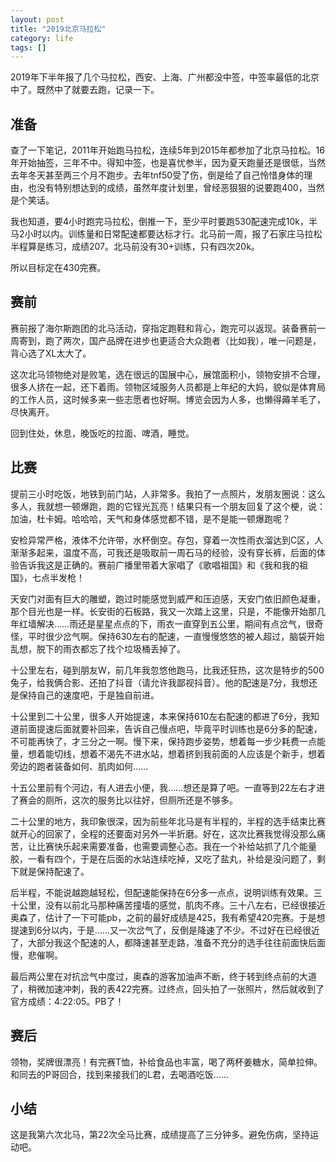 ```yaml
---
layout: post
title: "2019北京马拉松"
category: life
tags: []
---
```


2019年下半年报了几个马拉松，西安、上海、广州都没中签，中签率最低的北京中了。既然中了就要去跑，记录一下。

## 准备

查了一下笔记，2011年开始跑马拉松，连续5年到2015年都参加了北京马拉松。16年开始抽签，三年不中。得知中签，也是喜忧参半，因为夏天跑量还是很低，当然去年冬天甚至两三个月不跑步。去年tnf50受了伤，倒是给了自己怜惜身体的理由，也没有特别想达到的成绩，虽然年度计划里，曾经恶狠狠的说要跑400，当然是个笑话。

我也知道，要4小时跑完马拉松，倒推一下，至少平时要跑530配速完成10k，半马2小时以内。训练量和日常配速都要达标才行。北马前一周，报了石家庄马拉松半程算是练习，成绩207。北马前没有30+训练，只有四次20k。

所以目标定在430完赛。

## 赛前

赛前报了海尔斯跑团的北马活动，穿指定跑鞋和背心，跑完可以返现。装备赛前一周寄到，跑了两次，国产品牌在进步也更适合大众跑者（比如我），唯一问题是，背心选了XL太大了。

这次北马领物绝对是败笔，选在很远的国展中心，展馆面积小，领物安排不合理，很多人挤在一起，还下着雨。领物区域服务人员都是上年纪的大妈，貌似是体育局的工作人员，这时候多来一些志愿者也好啊。博览会因为人多，也懒得薅羊毛了，尽快离开。

回到住处，休息，晚饭吃的拉面、啤酒，睡觉。

## 比赛

提前三小时吃饭，地铁到前门站，人非常多。我拍了一点照片，发朋友圈说：这么多人，我就想一顿爆跑，跑的它锃光瓦亮！结果只有一个朋友回复了这个梗，说：加油，杜卡姆。哈哈哈，天气和身体感觉都不错，是不是能一顿爆跑呢？

安检异常严格，液体不允许带，水杯倒空。存包，穿着一次性雨衣溜达到C区，人渐渐多起来，温度不高，可我还是吸取前一周石马的经验，没有穿长裤，后面的体验告诉我这是正确的。赛前广播里带着大家唱了《歌唱祖国》和《我和我的祖国》，七点半发枪！

天安门对面有巨大的雕塑，跑过时能感觉到威严和压迫感，天安门依旧颜色凝重，那个目光也是一样。长安街的石板路，我又一次踏上这里，只是，不能像开始那几年红墙解决……雨还是星星点点的下，雨衣一直穿到五公里，期间有点岔气，很奇怪，平时很少岔气啊。保持630左右的配速，一直慢慢悠悠的被人超过，脑袋开始乱想，脱下的雨衣都忘了找个垃圾桶丢掉了。

十公里左右，碰到朋友W，前几年我忽悠他跑马，比我还狂热，这次是特步的500兔子，给我俩合影、还拍了抖音（请允许我鄙视抖音）。他的配速是7分，我想还是保持自己的速度吧，于是独自前进。

十公里到二十公里，很多人开始提速，本来保持610左右配速的都进了6分，我知道前面提速后面就要补回来，告诉自己慢点吧，毕竟平时训练也是6分多的配速，不可能再快了，才三分之一啊。慢下来，保持跑步姿势，想着每一步少耗费一点能量，想着能切线，想着不渴先不进水站，想着挤到我前面的人应该是个新手，想着旁边的跑者装备如何、肌肉如何……

十五公里前有个河边，有人进去小便，我……想还是算了吧。一直等到22左右才进了赛会的厕所，这次的服务比以往好，但厕所还是不够多。

二十公里的地方，我印象很深，因为前些年北马是有半程的，半程的选手结束比赛就开心的回家了，全程的还要面对另外一半折磨。好在，这次比赛我觉得没那么痛苦，让比赛快乐起来需要准备，也需要调整心态。我在一个补给站抓了几个能量胶，一看有四个，于是在后面的水站连续吃掉，又吃了盐丸，补给是没问题了，剩下就是保持配速了。

后半程，不能说越跑越轻松，但配速能保持在6分多一点点，说明训练有效果。三十公里，没有以前北马那种痛苦撞墙的感觉，肌肉不疼。三十八左右，已经很接近奥森了，估计了一下可能pb，之前的最好成绩是425，我有希望420完赛。于是想提速到6分以内，于是……又一次岔气了，反倒是降速了不少。不过好在已经很近了，大部分我这个配速的人，都降速甚至走路，准备不充分的选手往往前面快后面慢，悲催啊。

最后两公里在对抗岔气中度过，奥森的游客加油声不断，终于转到终点前的大道了，稍微加速冲刺，我的表422完赛。过终点，回头拍了一张照片，然后就收到了官方成绩：4:22:05。PB了！

## 赛后

领物，奖牌很漂亮！有完赛T恤，补给食品也丰富，喝了两杯姜糖水，简单拉伸。和同去的P哥回合，找到来接我们的L君，去喝酒吃饭……

## 小结

这是我第六次北马，第22次全马比赛，成绩提高了三分钟多。避免伤病，坚持运动吧。